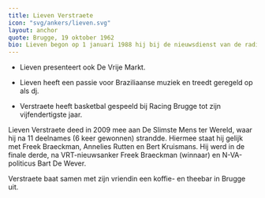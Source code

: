 ```yaml
---
title: Lieven Verstraete
icon: "svg/ankers/lieven.svg"
layout: anchor
quote: Brugge, 19 oktober 1962
bio: Lieven begon op 1 januari 1988 hij bij de nieuwsdienst van de radio, eerst bij het ochtendnieuws (samen met Johny Vansevenant) en later werd hij Europees verslaggever. In 1999 stapte Verstraete over naar de televisie en werd hij verslaggever in de Wetstraat. Vanaf 2004 tot 2006. Bij het hervormen van Terzake 2015 verhuist Verstraete opnieuw naar Het Journaal.
---
```


* Lieven presenteert ook De Vrije Markt.

* Lieven heeft een passie voor Braziliaanse muziek en treedt geregeld op als dj.

* Verstraete heeft basketbal gespeeld bij Racing Brugge tot zijn vijfendertigste jaar.

Lieven Verstraete deed in 2009 mee aan De Slimste Mens ter Wereld, waar hij na 11 deelnames (6 keer gewonnen) strandde. Hiermee staat hij gelijk met Freek Braeckman, Annelies Rutten en Bert Kruismans. Hij werd in de finale derde, na VRT-nieuwsanker Freek Braeckman (winnaar) en N-VA-politicus Bart De Wever.

Verstraete baat samen met zijn vriendin een koffie- en theebar in Brugge uit.
